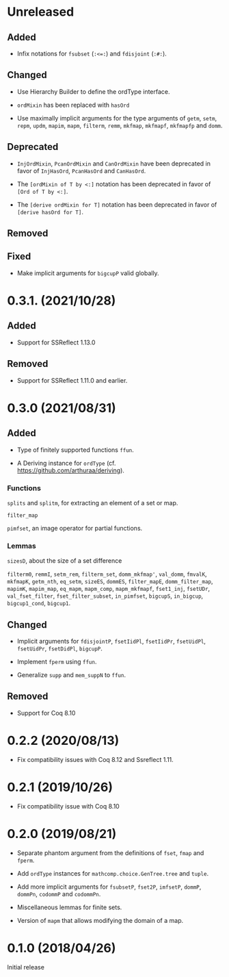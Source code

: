 # Unreleased

## Added

- Infix notations for `fsubset` (`:<=:`) and `fdisjoint` (`:#:`).

## Changed

- Use Hierarchy Builder to define the ordType interface.

- `ordMixin` has been replaced with `hasOrd`

- Use maximally implicit arguments for the type arguments of `getm`, `setm`,
  `repm`, `updm`, `mapim`, `mapm`, `filterm`, `remm`, `mkfmap`, `mkfmapf`,
  `mkfmapfp` and `domm`.

## Deprecated

- `InjOrdMixin`, `PcanOrdMixin` and `CanOrdMixin` have been deprecated in favor
  of `InjHasOrd`, `PcanHasOrd` and `CanHasOrd`.

- The `[ordMixin of T by <:]` notation has been deprecated in favor of `[Ord of
  T by <:]`.

- The `[derive ordMixin for T]` notation has been deprecated in favor of
  `[derive hasOrd for T]`.

## Removed

## Fixed

- Make implicit arguments for `bigcupP` valid globally.

# 0.3.1. (2021/10/28)

## Added

- Support for SSReflect 1.13.0

## Removed

- Support for SSReflect 1.11.0 and earlier.

# 0.3.0 (2021/08/31)

## Added

- Type of finitely supported functions `ffun`.

- A Deriving instance for `ordType` (cf. https://github.com/arthuraa/deriving).

### Functions

`splits` and `splitm`, for extracting an element of a set or map.

`filter_map`

`pimfset`, an image operator for partial functions.

### Lemmas

`sizesD`, about the size of a set difference

`filterm0`, `remmI`, `setm_rem`, `filterm_set`, `domm_mkfmap'`, `val_domm`,
`fmvalK`, `mkfmapK`, `getm_nth`, `eq_setm`, `sizeES`, `dommES`, `filter_mapE`,
`domm_filter_map`, `mapimK`, `mapim_map`, `eq_mapm`, `mapm_comp`,
`mapm_mkfmapf`, `fset1_inj`, `fsetUDr`, `val_fset_filter`, `fset_filter_subset`,
`in_pimfset`, `bigcupS`, `in_bigcup`, `bigcup1_cond`, `bigcup1`.

## Changed

- Implicit arguments for `fdisjointP`, `fsetIidPl`, `fsetIidPr`, `fsetUidPl`,
  `fsetUidPr`, `fsetDidPl`, `bigcupP`.

- Implement `fperm` using `ffun`.

- Generalize `supp` and `mem_suppN` to `ffun`.

## Removed

- Support for Coq 8.10

# 0.2.2 (2020/08/13)

- Fix compatibility issues with Coq 8.12 and Ssreflect 1.11.

# 0.2.1 (2019/10/26)

- Fix compatibility issue with Coq 8.10

# 0.2.0 (2019/08/21)

- Separate phantom argument from the definitions of `fset`, `fmap` and `fperm`.

- Add `ordType` instances for `mathcomp.choice.GenTree.tree` and `tuple`.

- Add more implicit arguments for `fsubsetP`, `fset2P`, `imfsetP`, `dommP`,
  `dommPn`, `codommP` and `codommPn`.

- Miscellaneous lemmas for finite sets.

- Version of `mapm` that allows modifying the domain of a map.

# 0.1.0 (2018/04/26)

Initial release
